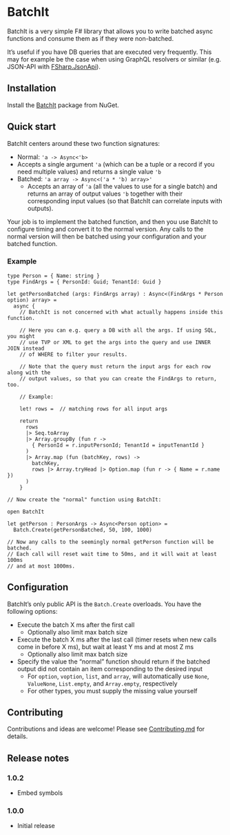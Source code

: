 BatchIt
==============

BatchIt is a very simple F# library that allows you to write batched async functions and consume them as if they were non-batched.

It’s useful if you have DB queries that are executed very frequently. This may for example be the case when using GraphQL resolvers or similar (e.g. JSON-API with [FSharp.JsonApi](https://github.com/cmeeren/FSharp.JsonApi)).

Installation
------------

Install the [BatchIt](https://www.nuget.org/packages/BatchIt) package from NuGet.

Quick start
-----------

BatchIt centers around these two function signatures:

* Normal: `'a -> Async<'b>`
* Accepts a single argument `'a` (which can be a tuple or a record if you need multiple values) and returns a single value `'b`
* Batched: `'a array -> Async<('a * 'b) array>'`
  * Accepts an array of `'a` (all the values to use for a single batch) and returns an array of output values `'b` together with their corresponding input values (so that BatchIt can correlate inputs with outputs).

Your job is to implement the batched function, and then you use BatchIt to configure timing and convert it to the normal version. Any calls to the normal version will then be batched using your configuration and your batched function.

### Example

```f#
type Person = { Name: string }
type FindArgs = { PersonId: Guid; TenantId: Guid }

let getPersonBatched (args: FindArgs array) : Async<(FindArgs * Person option) array> =
  async {
    // BatchIt is not concerned with what actually happens inside this function.
  
    // Here you can e.g. query a DB with all the args. If using SQL, you might
    // use TVP or XML to get the args into the query and use INNER JOIN instead
    // of WHERE to filter your results.
  
    // Note that the query must return the input args for each row along with the
    // output values, so that you can create the FindArgs to return, too.
  
    // Example:
  
    let! rows =  // matching rows for all input args
  
    return
      rows
      |> Seq.toArray
      |> Array.groupBy (fun r -> 
        { PersonId = r.inputPersonId; TenantId = inputTenantId }
      )
      |> Array.map (fun (batchKey, rows) -> 
        batchKey,
	    rows |> Array.tryHead |> Option.map (fun r -> { Name = r.name })
      )
    }
  
// Now create the "normal" function using BatchIt:
  
open BatchIt

let getPerson : PersonArgs -> Async<Person option> =
  Batch.Create(getPersonBatched, 50, 100, 1000)
  
// Now any calls to the seemingly normal getPerson function will be batched.
// Each call will reset wait time to 50ms, and it will wait at least 100ms
// and at most 1000ms.
```

Configuration
-------------

BatchIt’s only public API is the `Batch.Create` overloads. You have the following options:

* Execute the batch X ms after the first call
  * Optionally also limit max batch size
* Execute the batch X ms after the last call (timer resets when new calls come in before X ms), but wait at least Y ms and at most Z ms
  * Optionally also limit max batch size
* Specify the value the “normal” function should return if the batched output did not contain an item corresponding to the desired input
  * For `option`, `voption`, `list`, and `array`, will automatically use `None`, `ValueNone`, `List.empty`, and `Array.empty`, respectively
  * For other types, you must supply the missing value yourself

Contributing
------------

Contributions and ideas are welcome! Please see [Contributing.md](https://github.com/cmeeren/FSharp.JsonApi/blob/master/.github/CONTRIBUTING.md) for details.

Release notes
-------------

### 1.0.2

* Embed symbols

### 1.0.0

* Initial release
